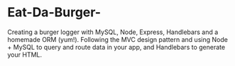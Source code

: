 # Eat-Da-Burger-
Creating a burger logger with MySQL, Node, Express, Handlebars and a homemade ORM (yum!). Following the MVC design pattern and using Node + MySQL to query and route data in your app, and Handlebars to generate your HTML.
